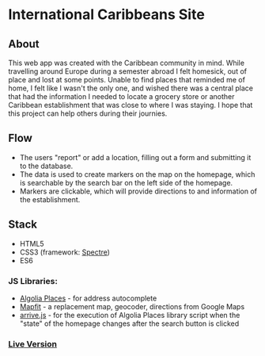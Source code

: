 <!-- Heading -->
# International Caribbeans Site

<!-- H2 -->
## About
This web app was created with the Caribbean community in mind. While travelling around Europe during a semester abroad I felt homesick, out of place and lost at some points. Unable to find places that reminded me of home, I felt like I wasn't the only one, and wished there was a central place that had the information I needed to locate a grocery store or another Caribbean establishment that was close to where I was staying. I hope that this project can help others during their journies.

## Flow
* The users "report" or add a location, filling out a form and submitting it to the database.
* The data is used to create markers on the map on the homepage, which is searchable by the search bar on the left side of the homepage.
* Markers are clickable, which will provide directions to and information of the establishment.

## Stack
* HTML5
* CSS3 (framework: [Spectre](https://github.com/picturepan2/spectre))
* ES6

<!-- H3 -->
### JS Libraries:
* [Algolia Places](https://github.com/algolia/places) - for address autocomplete
* [Mapfit](https://mapfit.com/) - a replacement map, geocoder, directions from Google Maps
* [arrive.js](https://github.com/uzairfarooq/arrive) - for the execution of Algolia Places library script when the "state" of the homepage changes after the search button is clicked

### [Live Version](https://candacej97.github.io/international-caribbeans)
